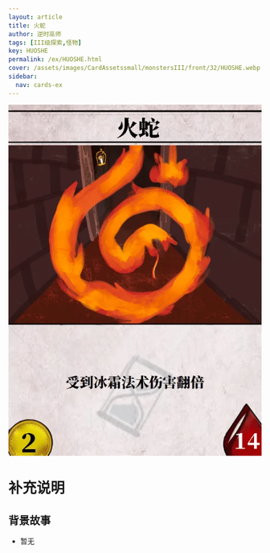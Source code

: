 ```yaml
---
layout: article
title: 火蛇
author: 逆时巫师
tags: [III级探索,怪物]
key: HUOSHE
permalink: /ex/HUOSHE.html
cover: /assets/images/CardAssetssmall/monstersIII/front/32/HUOSHE.webp
sidebar:
  nav: cards-ex
---
```

![](/assets/images/CardAssets/monstersIII/front/32/HUOSHE.webp)

# 补充说明



## 背景故事
* 暂无